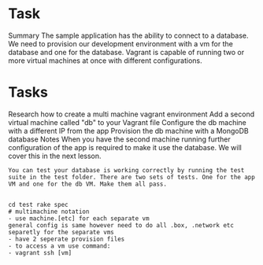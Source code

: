 # Task

Summary The sample application has the ability to connect to a database. We need to provision our development environment with a vm for the database and one for the database.
	Vagrant is capable of running two or more virtual machines at once with different configurations.

# Tasks
Research how to create a multi machine vagrant environment
		Add a second virtual machine called "db" to your Vagrant file
		Configure the db machine with a different IP from the app
		Provision the db machine with a MongoDB database
		Notes
		When you have the second machine running further configuration of the app is required to make it use the database. We will cover this in the next lesson.




	You can test your database is working correctly by running the test suite in the test folder. There are two sets of tests. One for the app VM and one for the db VM. Make them all pass.


	cd test rake spec
	# multimachine notation
	- use machine.[etc] for each separate vm
	general config is same however need to do all .box, .network etc separetly for the separate vms
	- have 2 seperate provision files
	- to access a vm use command:
	- vagrant ssh [vm]
	 
